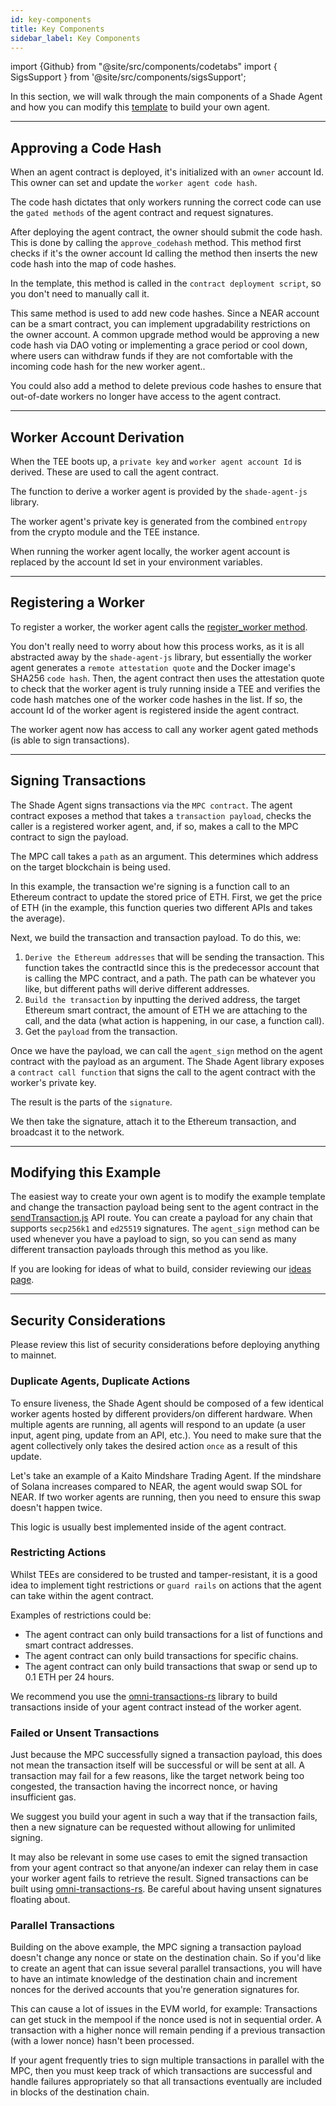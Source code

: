 ```yaml
---
id: key-components
title: Key Components
sidebar_label: Key Components
---
```


import {Github} from "@site/src/components/codetabs"
import { SigsSupport } from '@site/src/components/sigsSupport';

In this section, we will walk through the main components of a Shade Agent and how you can modify this [template](https://github.com/PiVortex/shade-agent-template) to build your own agent.

---

## Approving a Code Hash

When an agent contract is deployed, it's initialized with an `owner` account Id. This owner can set and update the `worker agent code hash`.

The code hash dictates that only workers running the correct code can use the `gated methods` of the agent contract and request signatures.

After deploying the agent contract, the owner should submit the code hash. This is done by calling the `approve_codehash` method. This method first checks if it's the owner account Id calling the method then inserts the new code hash into the map of code hashes.

<Github fname="lib.rs" language="rust"
    url="https://github.com/PiVortex/shade-agent-template/blob/main/contract/src/lib.rs#L62-L65"
    start="62" end="65" />

In the template, this method is called in the `contract deployment script`, so you don't need to manually call it.

This same method is used to add new code hashes. Since a NEAR account can be a smart contract, you can implement upgradability restrictions on the owner account. A common upgrade method would be approving a new code hash via DAO voting or implementing a grace period or cool down, where users can withdraw funds if they are not comfortable with the incoming code hash for the new worker agent..

You could also add a method to delete previous code hashes to ensure that out-of-date workers no longer have access to the agent contract.

---

## Worker Account Derivation 

When the TEE boots up, a `private key` and `worker agent account Id` is derived. These are used to call the agent contract.

The function to derive a worker agent is provided by the `shade-agent-js` library.

<Github fname="register.js" language="javascript"
    url="https://github.com/PiVortex/shade-agent-template/blob/main/pages/api/derive.js#L19"
    start="19" end="19" />

The worker agent's private key is generated from the combined `entropy` from the crypto module and the TEE instance. 

When running the worker agent locally, the worker agent account is replaced by the account Id set in your environment variables.

---

## Registering a Worker 

To register a worker, the worker agent calls the [register_worker method](https://github.com/PiVortex/shade-agent-template/blob/main/contract/src/lib.rs#L79-L101).

<Github fname="register.js" language="javascript"
    url="https://github.com/PiVortex/shade-agent-template/blob/main/pages/api/register.js#L12"
    start="12" end="12" />

You don't really need to worry about how this process works, as it is all abstracted away by the `shade-agent-js` library, but essentially the worker agent generates a `remote attestation quote` and the Docker image's SHA256 `code hash`. Then, the agent contract then uses the attestation quote to check that the worker agent is truly running inside a TEE and verifies the code hash matches one of the worker code hashes in the list. If so, the account Id of the worker agent is registered inside the agent contract.

<Github fname="lib.rs" language="rust"
    url="https://github.com/PiVortex/shade-agent-template/blob/main/contract/src/lib.rs#L94-L98"
    start="94" end="98" />

The worker agent now has access to call any worker agent gated methods (is able to sign transactions).

---

## Signing Transactions

The Shade Agent signs transactions via the `MPC contract`. The agent contract exposes a method that takes a `transaction payload`, checks the caller is a registered worker agent, and, if so, makes a call to the MPC contract to sign the payload. 

<Github fname="lib.rs" language="rust"
    url="https://github.com/PiVortex/shade-agent-template/blob/main/contract/src/lib.rs#L68-L75"
    start="68" end="75" />

The MPC call takes a `path` as an argument. This determines which address on the target blockchain is being used.

In this example, the transaction we're signing is a function call to an Ethereum contract to update the stored price of ETH. First, we get the price of ETH (in the example, this function queries two different APIs and takes the average).

<Github fname="sendTransaction.js" language="javascript"
    url="https://github.com/PiVortex/shade-agent-template/blob/main/pages/api/sendTransaction.js#L15"
    start="15" end="15" />

Next, we build the transaction and transaction payload. To do this, we:
1. `Derive the Ethereum addresses` that will be sending the transaction. This function takes the contractId since this is the predecessor account that is calling the MPC contract, and a path. The path can be whatever you like, but different paths will derive different addresses.
2. `Build the transaction` by inputting the derived address, the target Ethereum smart contract, the amount of ETH we are attaching to the call, and the data (what action is happening, in our case, a function call).
3. Get the `payload` from the transaction.

<Github fname="sendTransaction.js" language="javascript"
    url="https://github.com/PiVortex/shade-agent-template/blob/main/pages/api/sendTransaction.js#L58-L66"
    start="58" end="66" />

Once we have the payload, we can call the `agent_sign` method on the agent contract with the payload as an argument. The Shade Agent library exposes a `contract call function` that signs the call to the agent contract with the worker's private key.

<Github fname="sendTransaction.js" language="javascript"
    url="https://github.com/PiVortex/shade-agent-template/blob/main/pages/api/sendTransaction.js#L24-L29"
    start="24" end="29" />

The result is the parts of the `signature`.

We then take the signature, attach it to the Ethereum transaction, and broadcast it to the network.

<Github fname="sendTransaction.js" language="javascript"
    url="https://github.com/PiVortex/shade-agent-template/blob/main/pages/api/sendTransaction.js#L42-L52"
    start="42" end="52" />

---

## Modifying this Example 

The easiest way to create your own agent is to modify the example template and change the transaction payload being sent to the agent contract in the [sendTransaction.js](https://github.com/PiVortex/shade-agent-template/blob/main/pages/api/sendTransaction.js) API route. You can create a payload for any chain that supports `secp256k1` and `ed25519` signatures. The `agent_sign` method can be used whenever you have a payload to sign, so you can send as many different transaction payloads through this method as you like.

If you are looking for ideas of what to build, consider reviewing our [ideas page](./examples.md).

---

## Security Considerations

Please review this list of security considerations before deploying anything to mainnet.

### Duplicate Agents, Duplicate Actions

To ensure liveness, the Shade Agent should be composed of a few identical worker agents hosted by different providers/on different hardware. When multiple agents are running, all agents will respond to an update (a user input, agent ping, update from an API, etc.). You need to make sure that the agent collectively only takes the desired action `once` as a result of this update. 

Let's take an example of a Kaito Mindshare Trading Agent. If the mindshare of Solana increases compared to NEAR, the agent would swap SOL for NEAR. If two worker agents are running, then you need to ensure this swap doesn't happen twice.

This logic is usually best implemented inside of the agent contract.

### Restricting Actions

Whilst TEEs are considered to be trusted and tamper-resistant, it is a good idea to implement tight restrictions or `guard rails` on actions that the agent can take within the agent contract. 

Examples of restrictions could be:
- The agent contract can only build transactions for a list of functions and smart contract addresses.
- The agent contract can only build transactions for specific chains.
- The agent contract can only build transactions that swap or send up to 0.1 ETH per 24 hours.

We recommend you use the [omni-transactions-rs](https://github.com/near/omni-transaction-rs) library to build transactions inside of your agent contract instead of the worker agent. 

### Failed or Unsent Transactions

Just because the MPC successfully signed a transaction payload, this does not mean the transaction itself will be successful or will be sent at all. A transaction may fail for a few reasons, like the target network being too congested, the transaction having the incorrect nonce, or having insufficient gas.

We suggest you build your agent in such a way that if the transaction fails, then a new signature can be requested without allowing for unlimited signing.

It may also be relevant in some use cases to emit the signed transaction from your agent contract so that anyone/an indexer can relay them in case your worker agent fails to retrieve the result. Signed transactions can be built using [omni-transactions-rs](https://github.com/near/omni-transaction-rs). Be careful about having unsent signatures floating about.

### Parallel Transactions

Building on the above example, the MPC signing a transaction payload doesn't change any nonce or state on the destination chain. So if you'd like to create an agent that can issue several parallel transactions, you will have to have an intimate knowledge of the destination chain and increment nonces for the derived accounts that you're generation signatures for.

This can cause a lot of issues in the EVM world, for example: Transactions can get stuck in the mempool if the nonce used is not in sequential order. A transaction with a higher nonce will remain pending if a previous transaction (with a lower nonce) hasn't been processed.

If your agent frequently tries to sign multiple transactions in parallel with the MPC, then you must keep track of which transactions are successful and handle failures appropriately so that all transactions eventually are included in blocks of the destination chain.

<SigsSupport />
